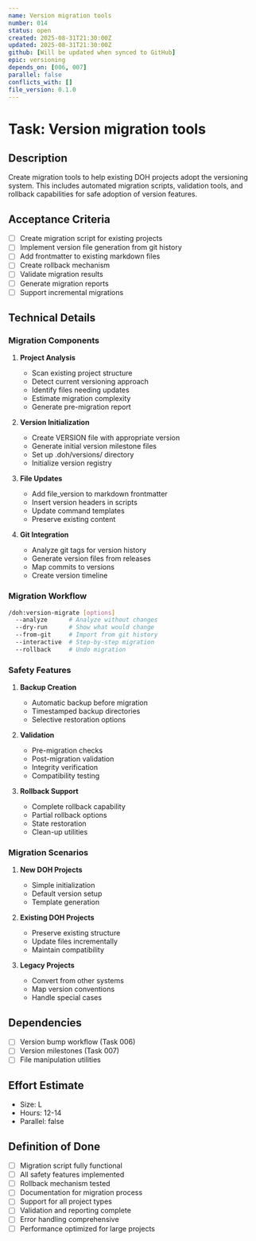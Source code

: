 ```yaml
---
name: Version migration tools
number: 014
status: open
created: 2025-08-31T21:30:00Z
updated: 2025-08-31T21:30:00Z
github: [Will be updated when synced to GitHub]
epic: versioning
depends_on: [006, 007]
parallel: false
conflicts_with: []
file_version: 0.1.0
---
```


# Task: Version migration tools

## Description
Create migration tools to help existing DOH projects adopt the versioning system. This includes automated migration scripts, validation tools, and rollback capabilities for safe adoption of version features.

## Acceptance Criteria
- [ ] Create migration script for existing projects
- [ ] Implement version file generation from git history
- [ ] Add frontmatter to existing markdown files
- [ ] Create rollback mechanism
- [ ] Validate migration results
- [ ] Generate migration reports
- [ ] Support incremental migrations

## Technical Details
### Migration Components
1. **Project Analysis**
   - Scan existing project structure
   - Detect current versioning approach
   - Identify files needing updates
   - Estimate migration complexity
   - Generate pre-migration report

2. **Version Initialization**
   - Create VERSION file with appropriate version
   - Generate initial version milestone files
   - Set up .doh/versions/ directory
   - Initialize version registry

3. **File Updates**
   - Add file_version to markdown frontmatter
   - Insert version headers in scripts
   - Update command templates
   - Preserve existing content

4. **Git Integration**
   - Analyze git tags for version history
   - Generate version files from releases
   - Map commits to versions
   - Create version timeline

### Migration Workflow
```bash
/doh:version-migrate [options]
  --analyze      # Analyze without changes
  --dry-run      # Show what would change
  --from-git     # Import from git history
  --interactive  # Step-by-step migration
  --rollback     # Undo migration
```

### Safety Features
1. **Backup Creation**
   - Automatic backup before migration
   - Timestamped backup directories
   - Selective restoration options

2. **Validation**
   - Pre-migration checks
   - Post-migration validation
   - Integrity verification
   - Compatibility testing

3. **Rollback Support**
   - Complete rollback capability
   - Partial rollback options
   - State restoration
   - Clean-up utilities

### Migration Scenarios
1. **New DOH Projects**
   - Simple initialization
   - Default version setup
   - Template generation

2. **Existing DOH Projects**
   - Preserve existing structure
   - Update files incrementally
   - Maintain compatibility

3. **Legacy Projects**
   - Convert from other systems
   - Map version conventions
   - Handle special cases

## Dependencies
- [ ] Version bump workflow (Task 006)
- [ ] Version milestones (Task 007)
- [ ] File manipulation utilities

## Effort Estimate
- Size: L
- Hours: 12-14
- Parallel: false

## Definition of Done
- [ ] Migration script fully functional
- [ ] All safety features implemented
- [ ] Rollback mechanism tested
- [ ] Documentation for migration process
- [ ] Support for all project types
- [ ] Validation and reporting complete
- [ ] Error handling comprehensive
- [ ] Performance optimized for large projects